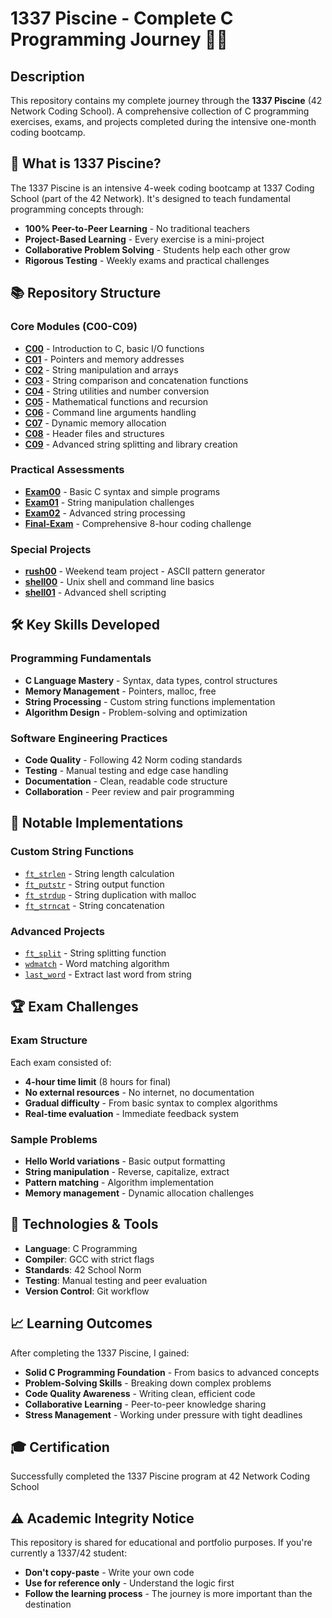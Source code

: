 # 1337 Piscine - Complete C Programming Journey 🏊‍♂️

## Description
This repository contains my complete journey through the **1337 Piscine** (42 Network Coding School). A comprehensive collection of C programming exercises, exams, and projects completed during the intensive one-month coding bootcamp.

## 🎯 What is 1337 Piscine?
The 1337 Piscine is an intensive 4-week coding bootcamp at 1337 Coding School (part of the 42 Network). It's designed to teach fundamental programming concepts through:
- **100% Peer-to-Peer Learning** - No traditional teachers
- **Project-Based Learning** - Every exercise is a mini-project
- **Collaborative Problem Solving** - Students help each other grow
- **Rigorous Testing** - Weekly exams and practical challenges

## 📚 Repository Structure

### Core Modules (C00-C09)
- **[C00](C00/)** - Introduction to C, basic I/O functions
- **[C01](C01/)** - Pointers and memory addresses
- **[C02](C02/)** - String manipulation and arrays
- **[C03](C03/)** - String comparison and concatenation functions
- **[C04](C04/)** - String utilities and number conversion
- **[C05](C05/)** - Mathematical functions and recursion
- **[C06](C06/)** - Command line arguments handling
- **[C07](C07/)** - Dynamic memory allocation
- **[C08](C08/)** - Header files and structures
- **[C09](C09/)** - Advanced string splitting and library creation

### Practical Assessments
- **[Exam00](Exam00/)** - Basic C syntax and simple programs
- **[Exam01](Exam01/)** - String manipulation challenges
- **[Exam02](Exam02/)** - Advanced string processing
- **[Final-Exam](Final-Exam/)** - Comprehensive 8-hour coding challenge

### Special Projects
- **[rush00](rush00/)** - Weekend team project - ASCII pattern generator
- **[shell00](shell00/)** - Unix shell and command line basics
- **[shell01](shell01/)** - Advanced shell scripting

## 🛠️ Key Skills Developed

### Programming Fundamentals
- **C Language Mastery** - Syntax, data types, control structures
- **Memory Management** - Pointers, malloc, free
- **String Processing** - Custom string functions implementation
- **Algorithm Design** - Problem-solving and optimization

### Software Engineering Practices
- **Code Quality** - Following 42 Norm coding standards
- **Testing** - Manual testing and edge case handling
- **Documentation** - Clean, readable code structure
- **Collaboration** - Peer review and pair programming

## 🎯 Notable Implementations

### Custom String Functions
- [`ft_strlen`](C04/ex00/ft_strlen.c) - String length calculation
- [`ft_putstr`](C01/ex05/ft_putstr.c) - String output function
- [`ft_strdup`](C07/ex00/ft_strdup.c) - String duplication with malloc
- [`ft_strncat`](C03/ex03/ft_strncat.c) - String concatenation

### Advanced Projects
- [`ft_split`](C09/ex02/ft_split.c) - String splitting function
- [`wdmatch`](Exam02/wdmatch.c) - Word matching algorithm
- [`last_word`](Exam02/last_word.c) - Extract last word from string

## 🏆 Exam Challenges

### Exam Structure
Each exam consisted of:
- **4-hour time limit** (8 hours for final)
- **No external resources** - No internet, no documentation
- **Gradual difficulty** - From basic syntax to complex algorithms
- **Real-time evaluation** - Immediate feedback system

### Sample Problems
- **Hello World variations** - Basic output formatting
- **String manipulation** - Reverse, capitalize, extract
- **Pattern matching** - Algorithm implementation
- **Memory management** - Dynamic allocation challenges

## 🚀 Technologies & Tools

- **Language**: C Programming
- **Compiler**: GCC with strict flags
- **Standards**: 42 School Norm
- **Testing**: Manual testing and peer evaluation
- **Version Control**: Git workflow

## 📈 Learning Outcomes

After completing the 1337 Piscine, I gained:
- **Solid C Programming Foundation** - From basics to advanced concepts
- **Problem-Solving Skills** - Breaking down complex problems
- **Code Quality Awareness** - Writing clean, efficient code
- **Collaborative Learning** - Peer-to-peer knowledge sharing
- **Stress Management** - Working under pressure with tight deadlines

## 🎓 Certification
Successfully completed the 1337 Piscine program at 42 Network Coding School

## ⚠️ Academic Integrity Notice
This repository is shared for educational and portfolio purposes. If you're currently a 1337/42 student:
- **Don't copy-paste** - Write your own code
- **Use for reference only** - Understand the logic first
- **Follow the learning process** - The journey is more important than the destination
